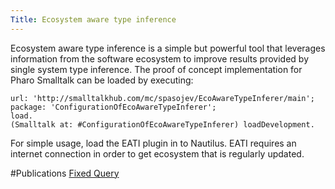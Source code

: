 ```yaml
---
Title: Ecosystem aware type inference
---
```


Ecosystem aware type inference is a simple but powerful tool that leverages information from the software ecosystem to improve results provided by single system type inference. The proof of concept implementation for Pharo Smalltalk can be loaded by executing:

```Gofer new
url: 'http://smalltalkhub.com/mc/spasojev/EcoAwareTypeInferer/main';
package: 'ConfigurationOfEcoAwareTypeInferer';
load.
(Smalltalk at: #ConfigurationOfEcoAwareTypeInferer) loadDevelopment.
```

For simple usage, load the EATI plugin in to Nautilus. EATI requires an internet connection in order to get ecosystem that is regularly updated.

#Publications
[Fixed Query](%assets_url%/scgbib/?query=*&filter=Year)
